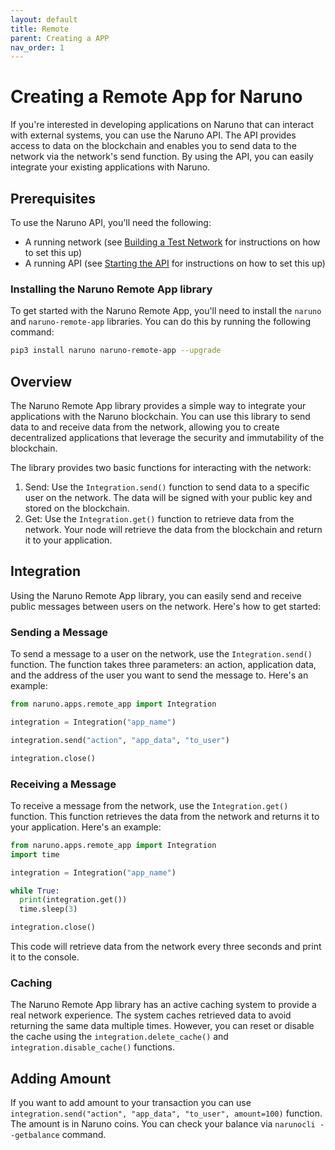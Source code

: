 ```yaml
---
layout: default
title: Remote
parent: Creating a APP
nav_order: 1
---
```


# Creating a Remote App for Naruno

If you're interested in developing applications on Naruno that can interact with external systems, you can use the Naruno API. The API provides access to data on the blockchain and enables you to send data to the network via the network's send function. By using the API, you can easily integrate your existing applications with Naruno.

## Prerequisites

To use the Naruno API, you'll need the following:

- A running network (see [Building a Test Network](https://docs.naruno.org/building_a_test_network/) for instructions on how to set this up)
- A running API (see [Starting the API](https://docs.naruno.org/referances/apis.html#starting-the-api) for instructions on how to set this up)

### Installing the Naruno Remote App library

To get started with the Naruno Remote App, you'll need to install the `naruno` and `naruno-remote-app` libraries. You can do this by running the following command:

```bash
pip3 install naruno naruno-remote-app --upgrade
```

## Overview

The Naruno Remote App library provides a simple way to integrate your applications with the Naruno blockchain. You can use this library to send data to and receive data from the network, allowing you to create decentralized applications that leverage the security and immutability of the blockchain.

The library provides two basic functions for interacting with the network:

1.  Send: Use the `Integration.send()` function to send data to a specific user on the network. The data will be signed with your public key and stored on the blockchain.
2.  Get: Use the `Integration.get()` function to retrieve data from the network. Your node will retrieve the data from the blockchain and return it to your application.

## Integration

Using the Naruno Remote App library, you can easily send and receive public messages between users on the network. Here's how to get started:

### Sending a Message

To send a message to a user on the network, use the `Integration.send()` function. The function takes three parameters: an action, application data, and the address of the user you want to send the message to. Here's an example:

```python
from naruno.apps.remote_app import Integration

integration = Integration("app_name")

integration.send("action", "app_data", "to_user")

integration.close()
```

### Receiving a Message

To receive a message from the network, use the `Integration.get()` function. This function retrieves the data from the network and returns it to your application. Here's an example:

```python
from naruno.apps.remote_app import Integration
import time

integration = Integration("app_name")

while True:
  print(integration.get())
  time.sleep(3)

integration.close()
```

This code will retrieve data from the network every three seconds and print it to the console.

### Caching

The Naruno Remote App library has an active caching system to provide a real network experience. The system caches retrieved data to avoid returning the same data multiple times. However, you can reset or disable the cache using the `integration.delete_cache()` and `integration.disable_cache()` functions.


## Adding Amount

If you want to add amount to your transaction you can use `integration.send("action", "app_data", "to_user", amount=100)` function. The amount is in Naruno coins. You can check your balance via `narunocli --getbalance` command.